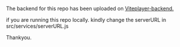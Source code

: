The backend for this repo has been uploaded on [Viteplayer-backend.](https://github.com/Allen-Josu/VitePlayer-backend)

if you are running this repo locally. kindly change the serverURL in src/services/serverURL.js

Thankyou.
